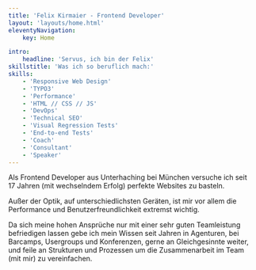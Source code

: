 ```yaml
---
title: 'Felix Kirmaier - Frontend Developer'
layout: 'layouts/home.html'
eleventyNavigation:
    key: Home

intro:
    headline: 'Servus, ich bin der Felix'
skillstitle: 'Was ich so beruflich mach:'
skills:
    - 'Responsive Web Design'
    - 'TYPO3'
    - 'Performance'
    - 'HTML // CSS // JS'
    - 'DevOps'
    - 'Technical SEO'
    - 'Visual Regression Tests'
    - 'End-to-end Tests'
    - 'Coach'
    - 'Consultant'
    - 'Speaker'
---
```

Als Frontend Developer aus Unterhaching bei München versuche ich seit 17&nbsp;Jahren (mit&nbsp;wechselndem&nbsp;Erfolg) perfekte Websites zu basteln.

Außer der Optik, auf unterschiedlichsten Geräten, ist mir vor allem die Performance und Benutzerfreundlichkeit extremst wichtig.

Da sich meine hohen Ansprüche nur mit einer sehr guten Teamleistung befriedigen lassen gebe ich mein Wissen seit Jahren in Agenturen, bei Barcamps, Usergroups und Konferenzen, gerne an Gleichgesinnte weiter, und feile an Strukturen und Prozessen um die Zusammenarbeit im Team (mit mir) zu vereinfachen.
